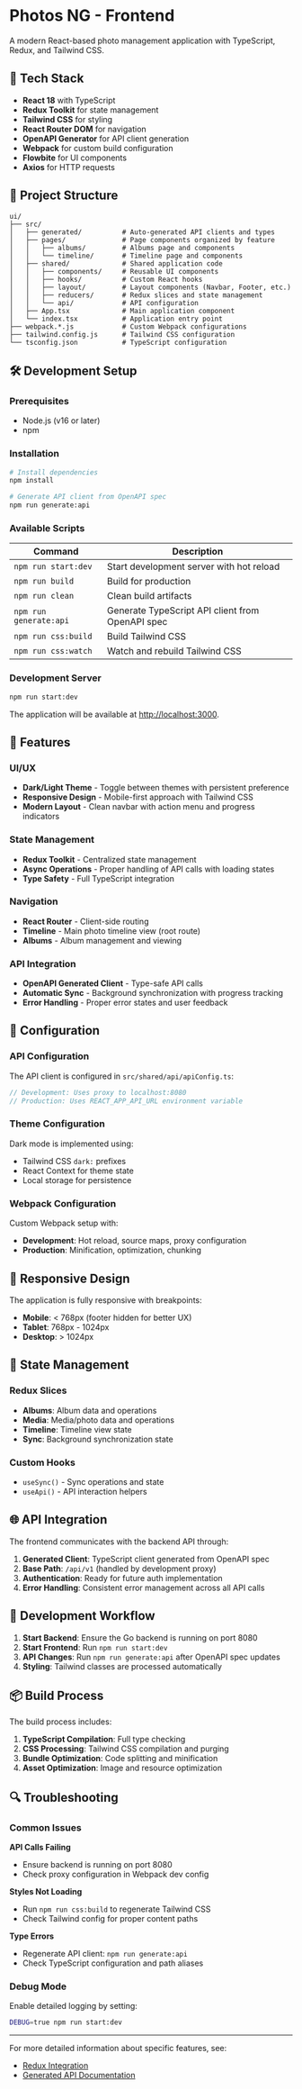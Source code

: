 # Photos NG - Frontend

A modern React-based photo management application with TypeScript, Redux, and Tailwind CSS.

## 🚀 Tech Stack

- **React 18** with TypeScript
- **Redux Toolkit** for state management
- **Tailwind CSS** for styling
- **React Router DOM** for navigation
- **OpenAPI Generator** for API client generation
- **Webpack** for custom build configuration
- **Flowbite** for UI components
- **Axios** for HTTP requests

## 📁 Project Structure

```
ui/
├── src/
│   ├── generated/          # Auto-generated API clients and types
│   ├── pages/              # Page components organized by feature
│   │   ├── albums/         # Albums page and components
│   │   └── timeline/       # Timeline page and components
│   ├── shared/             # Shared application code
│   │   ├── components/     # Reusable UI components
│   │   ├── hooks/          # Custom React hooks
│   │   ├── layout/         # Layout components (Navbar, Footer, etc.)
│   │   ├── reducers/       # Redux slices and state management
│   │   └── api/            # API configuration
│   ├── App.tsx             # Main application component
│   └── index.tsx           # Application entry point
├── webpack.*.js            # Custom Webpack configurations
├── tailwind.config.js      # Tailwind CSS configuration
└── tsconfig.json           # TypeScript configuration
```

## 🛠️ Development Setup

### Prerequisites

- Node.js (v16 or later)
- npm

### Installation

```bash
# Install dependencies
npm install

# Generate API client from OpenAPI spec
npm run generate:api
```

### Available Scripts

| Command | Description |
|---------|-------------|
| `npm run start:dev` | Start development server with hot reload |
| `npm run build` | Build for production |
| `npm run clean` | Clean build artifacts |
| `npm run generate:api` | Generate TypeScript API client from OpenAPI spec |
| `npm run css:build` | Build Tailwind CSS |
| `npm run css:watch` | Watch and rebuild Tailwind CSS |

### Development Server

```bash
npm run start:dev
```

The application will be available at [http://localhost:3000](http://localhost:3000).

## 🎨 Features

### UI/UX
- **Dark/Light Theme** - Toggle between themes with persistent preference
- **Responsive Design** - Mobile-first approach with Tailwind CSS
- **Modern Layout** - Clean navbar with action menu and progress indicators

### State Management
- **Redux Toolkit** - Centralized state management
- **Async Operations** - Proper handling of API calls with loading states
- **Type Safety** - Full TypeScript integration

### Navigation
- **React Router** - Client-side routing
- **Timeline** - Main photo timeline view (root route)
- **Albums** - Album management and viewing

### API Integration
- **OpenAPI Generated Client** - Type-safe API calls
- **Automatic Sync** - Background synchronization with progress tracking
- **Error Handling** - Proper error states and user feedback

## 🔧 Configuration

### API Configuration

The API client is configured in `src/shared/api/apiConfig.ts`:

```typescript
// Development: Uses proxy to localhost:8080
// Production: Uses REACT_APP_API_URL environment variable
```

### Theme Configuration

Dark mode is implemented using:
- Tailwind CSS `dark:` prefixes
- React Context for theme state
- Local storage for persistence

### Webpack Configuration

Custom Webpack setup with:
- **Development**: Hot reload, source maps, proxy configuration
- **Production**: Minification, optimization, chunking

## 📱 Responsive Design

The application is fully responsive with breakpoints:
- **Mobile**: < 768px (footer hidden for better UX)
- **Tablet**: 768px - 1024px
- **Desktop**: > 1024px

## 🔄 State Management

### Redux Slices

- **Albums**: Album data and operations
- **Media**: Media/photo data and operations  
- **Timeline**: Timeline view state
- **Sync**: Background synchronization state

### Custom Hooks

- `useSync()` - Sync operations and state
- `useApi()` - API interaction helpers

## 🌐 API Integration

The frontend communicates with the backend API through:

1. **Generated Client**: TypeScript client generated from OpenAPI spec
2. **Base Path**: `/api/v1` (handled by development proxy)
3. **Authentication**: Ready for future auth implementation
4. **Error Handling**: Consistent error management across all API calls

## 🚦 Development Workflow

1. **Start Backend**: Ensure the Go backend is running on port 8080
2. **Start Frontend**: Run `npm run start:dev` 
3. **API Changes**: Run `npm run generate:api` after OpenAPI spec updates
4. **Styling**: Tailwind classes are processed automatically

## 📦 Build Process

The build process includes:

1. **TypeScript Compilation**: Full type checking
2. **CSS Processing**: Tailwind CSS compilation and purging
3. **Bundle Optimization**: Code splitting and minification
4. **Asset Optimization**: Image and resource optimization

## 🔍 Troubleshooting

### Common Issues

**API Calls Failing**
- Ensure backend is running on port 8080
- Check proxy configuration in Webpack dev config

**Styles Not Loading**
- Run `npm run css:build` to regenerate Tailwind CSS
- Check Tailwind config for proper content paths

**Type Errors**
- Regenerate API client: `npm run generate:api`
- Check TypeScript configuration and path aliases

### Debug Mode

Enable detailed logging by setting:
```bash
DEBUG=true npm run start:dev
```

---

For more detailed information about specific features, see:
- [Redux Integration](./README-REDUX.md)
- [Generated API Documentation](./src/generated/README.md)